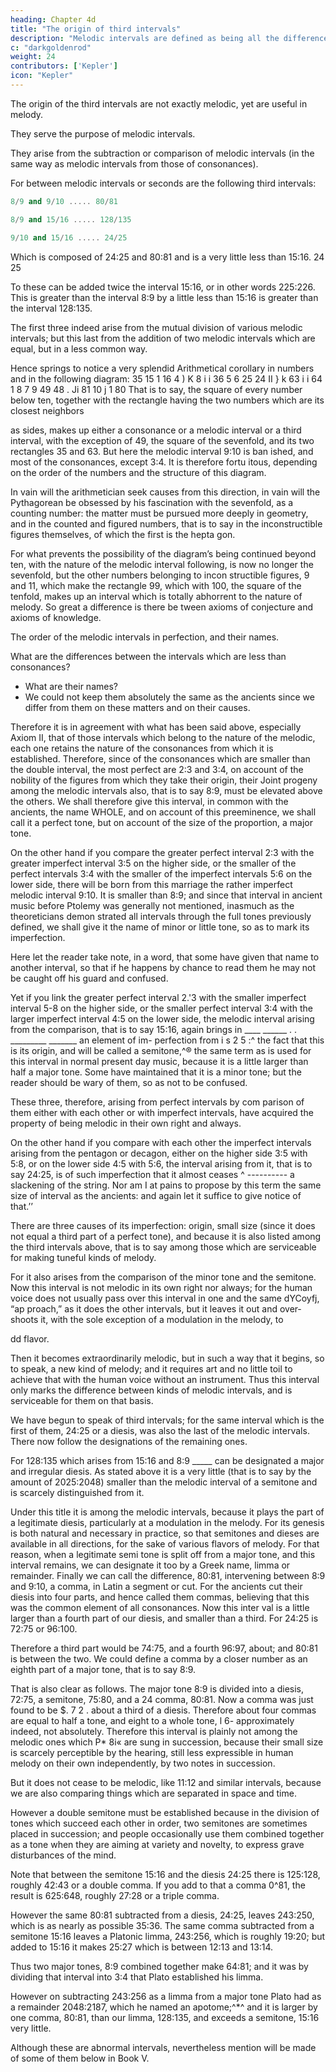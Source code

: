 ```yaml
---
heading: Chapter 4d
title: "The origin of third intervals"
description: "Melodic intervals are defined as being all the differences between consonances which are smaller than the double interval"
c: "darkgoldenrod"
weight: 24
contributors: ['Kepler']
icon: "Kepler"
---
```



The origin of the third intervals are not exactly melodic, yet are useful in melody. 

They serve the purpose of melodic intervals.

They arise from the subtraction or comparison of melodic intervals (in the same way as melodic intervals from those of consonances). 

For between melodic intervals or seconds are the following third intervals:

```elixir
8/9 and 9/10 ..... 80/81
```

```elixir
8/9 and 15/16 ..... 128/135
```

```elixir
9/10 and 15/16 ..... 24/25
```


Which is composed of 24:25 and 80:81 and
is a very little less than 15:16.
24
25

To these can be added twice the interval 15:16, or in other words 225:226. This is greater than the interval 8:9 by a little less than 15:16 is greater than the interval 128:135.

The first three indeed arise from the mutual division of various melodic intervals; but this last
from the addition of two melodic intervals which are equal, but in
a less common way.

Hence springs to notice a very splendid
Arithmetical corollary
in numbers and in the following diagram:
35
15
1 16
4
) K
8
i
i 36
5
6
25
24
II
} k
63
i
i 64 1
8
7
9
49
48
. Ji
81
10
j 1
80
That is to say, the square of every number below ten, together with
the rectangle having the two numbers which are its closest neighbors 


as sides, makes up either a consonance or a melodic interval or a third
interval, with the exception of 49, the square of the sevenfold, and
its two rectangles 35 and 63. But here the melodic interval 9:10 is ban­
ished, and most of the consonances, except 3:4. It is therefore fortu­
itous, depending on the order of the numbers and the structure of
this diagram.

In vain will the arithmetician seek causes from this direction, in vain will the Pythagorean be obsessed by his fascination with the sevenfold, as a counting number: the matter must be pursued more deeply
in geometry, and in the counted and figured numbers, that is to say
in the inconstructible figures themselves, of which the first is the hepta­
gon. 

For what prevents the possibility of the diagram’s being continued beyond ten, with the nature of the melodic interval following, is now no longer the sevenfold, but the other numbers belonging to incon­
structible figures, 9 and 11, which make the rectangle 99, which with
100, the square of the tenfold, makes up an interval which is totally
abhorrent to the nature of melody. So great a difference is there be­
tween axioms of conjecture and axioms of knowledge.

The order of the melodic intervals in perfection, and their names.

<!-- We have spoken so far of the origin and order of . Now we must also speak of -->

What are the differences between the intervals which are less than consonances? 
- What are their names?
- We could not keep them absolutely the same as the ancients since we differ from them on these matters and on their causes.

Therefore it is in agreement with what has been said above, especially Axiom II, that of those intervals which belong to the nature of the melodic, each one retains the nature of the consonances from which
it is established. Therefore, since of the consonances which are smaller
than the double interval, the most perfect are 2:3 and 3:4, on account
of the nobility of the figures from which they take their origin, their Joint progeny among the melodic intervals also, that is to say 8:9, must be elevated above the others. We shall therefore give this interval, in common with the ancients, the name WHOLE, and on account of this preeminence, we shall call it a perfect tone, but on account of the size of the proportion, a major tone. 

On the other hand if you compare the greater perfect interval 2:3 with the greater imperfect interval 3:5 on the higher side, or the smaller of the perfect intervals 3:4 with the smaller of the imperfect intervals 5:6 on the lower side, there will be born from this marriage the rather imperfect melodic interval 9:10. It is smaller than 8:9; and since that
interval in ancient music before Ptolemy was generally not mentioned, inasmuch as the theoreticians demon­
strated all intervals through the full tones previously defined, we shall give it the name of
minor or little tone, so as to mark its imperfection.

Here let the reader take note, in a word, that some have given that name to another interval, so that if he happens by chance to read them he may not be caught off his guard and confused.

Yet if you link the greater perfect interval 2.'3 with the smaller imperfect interval 5-8 on the higher side, or the smaller perfect interval 3:4 with the larger imperfect interval 4:5 on the lower side, the melodic
interval arising from the comparison, that is to say 15:16, again brings in
____ ______ . . _________ _______ an element of im-
perfection from
i s 2 5 :^
the fact that this is its origin, and
will be called a semitone,^® the same term as is used for this interval
in normal present day music, because it is a little larger than half a
major tone. Some have maintained that it is a minor tone; but the reader
should be wary of them, so as not to be confused.

These three, therefore, arising from perfect intervals by com parison of them either with each other or with imperfect intervals, have acquired the property of being melodic in their own right and always.

On the other hand if you compare with each other the imperfect intervals arising from the pentagon or decagon, either on the higher side 3:5 with 5:8, or on the lower side 4:5 with 5:6, the interval arising
from it, that is to say 24:25, is of such imperfection that it almost ceases
^ ----------
a slackening of the string. Nor am I at pains to propose by this term the same size of interval as the ancients: and again let it suffice to give notice of that.’’ 

There are three causes of its imperfection: origin, small size (since it does not equal a third part of a perfect tone), and because it is also listed among the third intervals above, that is to say among those which are
serviceable for making tuneful kinds of melody. 

For it also arises from the comparison of the minor tone and the semitone. Now this interval is not melodic in its own right nor always; for the human voice does not usually pass over this interval in one and the same dYCoyfj, “ap­
proach,” as it does the other intervals, but it leaves it out and over­
shoots it, with the sole exception of a modulation in the melody, to

dd flavor. 

Then it becomes extraordinarily melodic, but in such a way that it begins, so to speak, a new kind of melody; and it requires art and no little toil to achieve that with the human voice without an instrument. Thus this interval only marks the difference between kinds of melodic intervals, and is serviceable for them on that basis.

We have begun to speak of third intervals; for the same interval which is the first of them, 24:25 or a diesis, was also the last of the melodic intervals. There now follow the designations of the remaining ones. 

For 128:135 which arises from 15:16 and 8:9 _____
can be designated a major and irregular diesis.
As stated above it is a very little (that is to say by the amount of 2025:2048) smaller than the melodic interval of a semitone and is scarcely distinguished from it. 

Under this title it is among the melodic intervals, because it plays
the part of a legitimate diesis, particularly at a modulation in the
melody. For its genesis is both natural and necessary in practice, so
that semitones and dieses are available in all directions, for the sake
of various flavors of melody. For that reason, when a legitimate semi­
tone is split off from a major tone, and this interval remains, we can
designate it too by a Greek name, limma or remainder.
Finally we can call the difference, 80:81, intervening between 8:9
and 9:10, a comma, in Latin a segment or cut. For the ancients cut
their diesis into four parts, and hence called them commas, believing
that this was the common element of all consonances. Now this inter­
val is a little larger than a fourth part of our diesis, and smaller than
a third. For 24:25 is 72:75 or 96:100. 

Therefore a third part would be 74:75, and a fourth 96:97, about; and 80:81 is between the two. We could
define a comma by a closer number as an eighth part of a major tone,
that is to say 8:9. 

That is also clear as follows. The major tone 8:9 is divided into a diesis, 72:75, a semitone, 75:80, and a
24 comma, 80:81. Now a comma was just found to be $. 7 2 .
about a third of a diesis. Therefore about four commas
are equal to half a tone, and eight to a whole tone,
l 6-
approximately indeed, not absolutely. Therefore this
interval is plainly not among the melodic ones which
P* 8i«
are sung in succession, because their small size is scarcely perceptible by the hearing, still less expressible in human
melody on their own independently, by two notes in succession.

But it does not cease to be melodic, like 11:12 and similar intervals, because we are also comparing things which are separated in space and time.

However a double semitone must be established because in the division of tones which succeed each other in order, two semitones are sometimes placed in succession; and people occasionally use them combined together as a tone when they are aiming at variety and novelty, to express grave disturbances of the mind.

Note that between the semitone 15:16 and the diesis 24:25 there is 125:128, roughly 42:43 or a double comma. If you add to that a comma 0^81, the result is 625:648, roughly 27:28 or a triple comma. 

However the same 80:81 subtracted from a diesis, 24:25, leaves 243:250, which is as nearly as possible 35:36. The same comma subtracted from a semitone 15:16 leaves a Platonic limma, 243:256, which is roughly 19:20; but added to 15:16 it makes 25:27 which is between 12:13 and 13:14.

Thus two major tones, 8:9 combined together make 64:81; and it was by dividing that interval into 3:4 that Plato established his limma. 

However on subtracting 243:256 as a limma from a major tone Plato had as a remainder 2048:2187, which he named an apotome;^*^ and it is larger by one comma, 80:81, than our limma, 128:135, and exceeds a semitone, 15:16 very little.

Although these are abnormal intervals, nevertheless mention will be made of some of them below in Book V.
